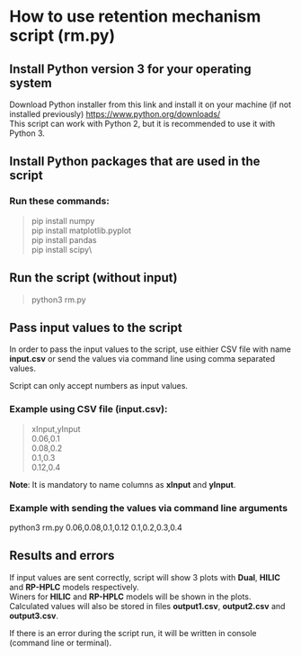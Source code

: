 # How to use retention mechanism script (rm.py)

## Install Python version 3 for your operating system

Download Python installer from this link and install it on your machine (if not installed previously)
https://www.python.org/downloads/ \
This script can work with Python 2, but it is recommended to use it with Python 3.

## Install Python packages that are used in the script

### Run these commands:

>pip install numpy\
>pip install matplotlib.pyplot\
>pip install pandas\
>pip install scipy\

## Run the script (without input)

>python3 rm.py

## Pass input values to the script

In order to pass the input values to the script, use eithier CSV file with name **input.csv** or send the values via
command line using comma separated values.

Script can only accept numbers as input values.

### Example using CSV file (input.csv):

>xInput,yInput\
>0.06,0.1\
>0.08,0.2\
>0.1,0.3\
>0.12,0.4

**Note**: It is mandatory to name columns as **xInput** and **yInput**.

### Example with sending the values via command line arguments

python3 rm.py 0.06,0.08,0.1,0.12 0.1,0.2,0.3,0.4

## Results and errors

If input values are sent correctly, script will show 3 plots with **Dual**, **HILIC** and **RP-HPLC** models respectively.\
Winers for **HILIC** and **RP-HPLC** models will be shown in the plots.\
Calculated values will also be stored in files **output1.csv**, **output2.csv** and **output3.csv**.

If there is an error during the script run, it will be written in console (command line or terminal).